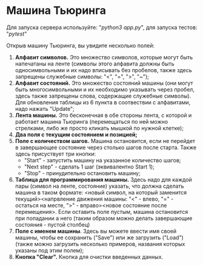 # Машина Тьюринга

Для запуска сервера используйте: "_python3 app.py_", для запуска тестов: "_pytest_"

Открыв машину Тьюринга, вы увидите несколько полей:

1. **Алфавит символов.** Это множество символов, которые могут быть напечатаны на ленте 
(символы этого алфавита должны быть односимвольными и их надо вписывать без пробелов,
также здесь запрещены служебные символы: "<", "=", ">", "~");
2. **Алфавит состояний.** Это множество состояний машины (они могут быть многосимвольными и их 
необходимо указывать через пробел, здесь также запрещены слова, содержащие служебные символы).
Для обновления таблицы из 6 пункта в соотвествии с алфавитами, надо нажать "Update";
3. **Лента машины.** Это бесконечная в обе стороны лента, с которой и работает машина Тьюринга
(перемещаться по ней можно стрелками, либо же просто кликать мышкой по нужной клетке);
4. **Два поля с текущим состоянием и позицией;**
5. **Поле с количеством шагов.** Машина остановится, если не перейдет в завершающее состояние 
через столько шагов после старта. Также здесь присуствует три кнопки: 
    - "Start" - запустить машину на указанное количество шагов;
    - "Next step" - сделать 1 шаг (эквивалентно Start 1);
    - "Stop" - принудительно остановить машину;
6. **Таблица для программирования машины.** Здесь надо для каждой пары (символ на ленте, состояние) 
указать, что должна сделать машина в таком формате: <новый символ, на который заменится текущий><напрвление
движения машины: "<" - влево, "=" - остаться на месте, ">" - вправо><новое состояние после перемещения>. 
Если оставить поле пустым, машина остановится при попадании а него (таким образом можно делать завершающие
состояния - пустой столбец)
7. **Поле с именем машины**. Здесь вы можете ввести имя своей машины, чтобы ее сохранить ("Save") или же 
загрузить ("Load") (также можно загрузить несколько примеров, названия которых указаны под этим полем);
8. **Кнопка "Clear".** Кнопка для очистки введенных данных.